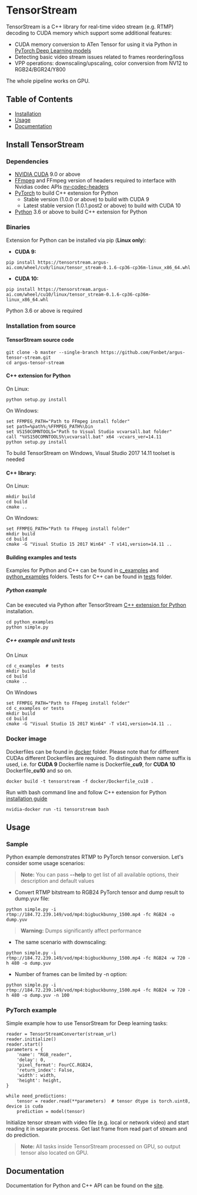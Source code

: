 # TensorStream
TensorStream is a C++ library for real-time video stream (e.g. RTMP) decoding to CUDA memory which support some additional features:
* CUDA memory conversion to ATen Tensor for using it via Python in [PyTorch Deep Learning models](#pytorch-example)
* Detecting basic video stream issues related to frames reordering/loss
* VPP operations: downscaling/upscaling, color conversion from NV12 to RGB24/BGR24/Y800

The whole pipeline works on GPU.

## Table of Contents
 - [Installation](#install-tensorstream)
 - [Usage](#usage)
 - [Documentation](#documentation)

## Install TensorStream

### Dependencies
* [NVIDIA CUDA](https://developer.nvidia.com/cuda-downloads) 9.0 or above
* [FFmpeg](https://github.com/FFmpeg/FFmpeg) and FFmpeg version of headers required to interface with Nvidias codec APIs
[nv-codec-headers](https://github.com/FFmpeg/nv-codec-headers)
* [PyTorch](https://github.com/pytorch/pytorch) to build C++ extension for Python
    * Stable version (1.0.0 or above) to build with CUDA 9
    * Latest stable version (1.0.1.post2 or above) to build with CUDA 10
* [Python](https://www.python.org/) 3.6 or above to build C++ extension for Python

### Binaries
Extension for Python can be installed via pip (**Linux only**):
 - **CUDA 9:**
```
pip install https://tensorstream.argus-ai.com/wheel/cu9/linux/tensor_stream-0.1.6-cp36-cp36m-linux_x86_64.whl
```
- **CUDA 10:**
```
pip install https://tensorstream.argus-ai.com/wheel/cu10/linux/tensor_stream-0.1.6-cp36-cp36m-linux_x86_64.whl
```
Python 3.6 or above is required
### Installation from source

#### TensorStream source code

```
git clone -b master --single-branch https://github.com/Fonbet/argus-tensor-stream.git
cd argus-tensor-stream
```

#### C++ extension for Python

On Linux:
```
python setup.py install
```

On Windows:
```
set FFMPEG_PATH="Path to FFmpeg install folder"
set path=%path%;%FFMPEG_PATH%\bin
set VS150COMNTOOLS="Path to Visual Studio vcvarsall.bat folder"
call "%VS150COMNTOOLS%\vcvarsall.bat" x64 -vcvars_ver=14.11
python setup.py install
```
To build TensorStream on Windows, Visual Studio 2017 14.11 toolset is needed

#### C++ library:

On Linux:
```
mkdir build
cd build
cmake ..
```
On Windows:
```
set FFMPEG_PATH="Path to FFmpeg install folder"
mkdir build
cd build
cmake -G "Visual Studio 15 2017 Win64" -T v141,version=14.11 ..
```

#### Building examples and tests
Examples for Python and C++ can be found in [c_examples](c_examples) and [python_examples](python_examples) folders.  Tests for C++ can be found in [tests](tests) folder.
##### Python example 
Can be executed via Python after TensorStream [C++ extension for Python](#c-extension-for-python) installation.
```
cd python_examples
python simple.py
```
##### C++ example and unit tests
On Linux
```
cd c_examples  # tests
mkdir build
cd build
cmake ..
```
On Windows
```
set FFMPEG_PATH="Path to FFmpeg install folder"
cd c_examples or tests
mkdir build
cd build
cmake -G "Visual Studio 15 2017 Win64" -T v141,version=14.11 ..
```

### Docker image
Dockerfiles can be found in [docker](docker) folder. Please note that for different CUDAs different Dockerfiles are required. To distinguish them name suffix is used, i.e. for **CUDA 9** Dockerfile name  is Dockerfile_**cu9**, for **CUDA 10** Dockerfile_**cu10** and so on. 
```
docker build -t tensorstream -f docker/Dockerfile_cu10 .
```
Run with bash command line and follow C++ extension for Python [installation guide](#install-tensorstream)
```
nvidia-docker run -ti tensorstream bash
```

## Usage

### Sample
Python example demonstrates RTMP to PyTorch tensor conversion. Let's consider some usage scenarios:
> **Note:** You can pass **--help** to get list of all available options, their description and default values

* Convert RTMP bitstream to RGB24 PyTorch tensor and dump result to dump.yuv file: 
```
python simple.py -i rtmp://184.72.239.149/vod/mp4:bigbuckbunny_1500.mp4 -fc RGB24 -o dump.yuv
```
> **Warning:** Dumps significantly affect performance

* The same scenario with downscaling:
```
python simple.py -i rtmp://184.72.239.149/vod/mp4:bigbuckbunny_1500.mp4 -fc RGB24 -w 720 -h 480 -o dump.yuv
```

* Number of frames can be limited by -n option:
```
python simple.py -i rtmp://184.72.239.149/vod/mp4:bigbuckbunny_1500.mp4 -fc RGB24 -w 720 -h 480 -o dump.yuv -n 100
```
### PyTorch example

Simple example how to use TensorStream for Deep learning tasks:

```
reader = TensorStreamConverter(stream_url)
reader.initialize()
reader.start()
parameters = {
    'name': "RGB_reader",
    'delay': 0,
    'pixel_format': FourCC.RGB24,
    'return_index': False,
    'width': width,
    'height': height,
}

while need_predictions:
    tensor = reader.read(**parameters)  # tensor dtype is torch.uint8, device is cuda
    prediction = model(tensor)
```
Initialize tensor stream with video file (e.g. local or network video) and start reading it in separate process. Get last frame from read part of stream and do prediction.
> **Note:** All tasks inside TensorStream processed on GPU, so output tensor also located on GPU.

## Documentation
Documentation for Python and C++ API can be found on the [site](https://tensorstream.argus-ai.com/).